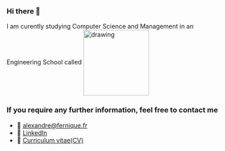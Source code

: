 ### Hi there 👋
I am curently studying Computer Science and Management in an Engineering School called 
[<img align="center" src="https://www.usinenouvelle.com/mediatheque/1/6/0/000268061_image_600x315.jpg" alt="drawing" width="150"/>](https://www.polytech.umontpellier.fr/)


### If you require any further information, feel free to contact me
- 📧 [alexandre@fernique.fr](mailto:alexandre@fernique.fr)
- 🔗 [LinkedIn](https://www.linkedin.com/in/alexandre-fernique-04b252180/)
- 📰 [Curriculum vitae(CV)](https://fernique.fr)
 




<!--
**Alexandre-Fernique/Alexandre-fernique** is a ✨ _special_ ✨ repository because its `README.md` (this file) appears on your GitHub profile.

Here are some ideas to get you started:

- 🔭 I’m currently working on ...
- 🌱 I’m currently learning ...
- 👯 I’m looking to collaborate on ...
- 🤔 I’m looking for help with ...
- 💬 Ask me about ...
- 📫 How to reach me: ...
- 😄 Pronouns: ...
- ⚡ Fun fact: ...
-->
